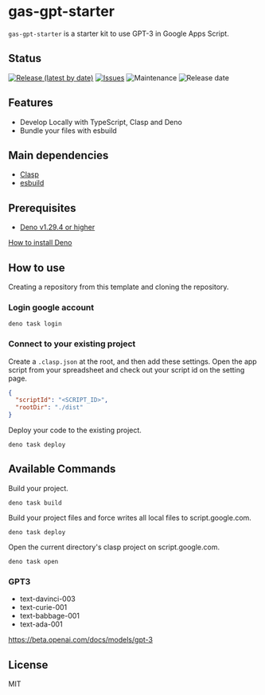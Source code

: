 # gas-gpt-starter

`gas-gpt-starter` is a starter kit to use GPT-3 in Google Apps Script.

## Status

[![Release (latest by date)](https://img.shields.io/github/v/release/Kazuki-tam/gas-deno-esbuild-starter)](https://github.com/Kazuki-tam/gas-deno-esbuild-starter/releases/tag/v0.0.1)
[![Issues](https://img.shields.io/github/issues/Kazuki-tam/gas-deno-esbuild-starter)](https://github.com/Kazuki-tam/gas-deno-esbuild-starter/issues)
![Maintenance](https://img.shields.io/maintenance/yes/2023)
![Release date](https://img.shields.io/github/release-date/Kazuki-tam/gas-deno-esbuild-starter)

## Features
- Develop Locally with TypeScript, Clasp and Deno
- Bundle your files with esbuild

## Main dependencies

- [Clasp](https://github.com/google/clasp)
- [esbuild](https://esbuild.github.io/)

## Prerequisites

- [Deno v1.29.4 or higher](https://deno.land/)

[How to install Deno](https://deno.land/manual@v1.29.4/getting_started/installation)

## How to use

Creating a repository from this template and cloning the repository.

### Login google account

```shell
deno task login
```

### Connect to your existing project

Create a `.clasp.json` at the root, and then add these settings.
Open the app script from your spreadsheet and check out your script id on the setting page.

```json
{
  "scriptId": "<SCRIPT_ID>",
  "rootDir": "./dist"
}
```

Deploy your code to the existing project.

```shell
deno task deploy
```

## Available Commands

Build your project.

```shell
deno task build
```

Build your project files and force writes all local files to script.google.com.

```shell
deno task deploy
```

Open the current directory's clasp project on script.google.com.

```shell
deno task open
```

### GPT3

- text-davinci-003
- text-curie-001
- text-babbage-001
- text-ada-001


https://beta.openai.com/docs/models/gpt-3

## License
MIT
